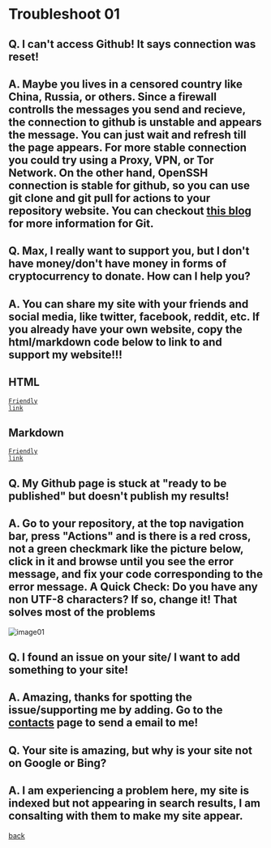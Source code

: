 # Troubleshoot 01
## Q. I can't access Github! It says connection was reset!
## A. Maybe you lives in a censored country like China, Russia, or others. Since a firewall controlls the messages you send and recieve, the connection to github is unstable and appears the message. You can just wait and refresh till the page appears. For more stable connection you could try using a Proxy, VPN, or Tor Network. On the other hand, OpenSSH connection is stable for github, so you can use git clone and git pull for actions to your repository website. You can checkout [this blog](https://qqiumax.github.io/blog/controlling-using-git/) for more information for Git.

## Q. Max, I really want to support you, but I don't have money/don't have money in forms of cryptocurrency to donate. How can I help you?
## A. You can share my site with your friends and social media, like twitter, facebook, reddit, etc. If you already have your own website, copy the html/markdown code below to link to and support my website!!! 

## HTML
<code><a href="https://qqiumax.github.io/">Friendly link</a></code>

## Markdown
<code>[Friendly link](https://qqiumax.github.io/)</code>

## Q. My Github page is stuck at "ready to be published" but doesn't publish my results!
## A. Go to your repository, at the top navigation bar, press "Actions" and is there is a red cross, not a green checkmark like the picture below, click in it and browse until you see the error message, and fix your code corresponding to the error message. **A Quick Check: Do you have any non UTF-8 characters? If so, change it! That solves most of the problems**
![image01](https://qqiumax.github.io/blog/troubleshoot1/trouble01.png)

## Q. I found an issue on your site/ I want to add something to your site!
## A. Amazing, thanks for spotting the issue/supporting me by adding. Go to the [contacts](https://qqiumax.github.io/contact/) page to send a email to me!

## Q. Your site is amazing, but why is your site not on Google or Bing?
## A. I am experiencing a problem here, my site is indexed but not appearing in search results, I am consalting with them to make my site appear.

[back](https://qqiumax.github.io/blog/)
